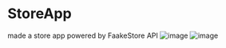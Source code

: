 # StoreApp
made a store app powered by FaakeStore API
![image](https://user-images.githubusercontent.com/50865136/221350957-0ab92155-d230-4042-aa93-dd763113bbc9.png)
![image](https://user-images.githubusercontent.com/50865136/221350987-acd62b99-bee9-4c20-ba9c-da01a0fcb59b.png)

